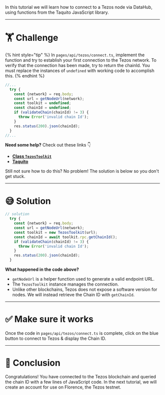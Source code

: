 In this tutorial we will learn how to connect to a Tezos node via DataHub, using functions from the Taquito JavaScript library.

---

# 🏋️ Challenge

{% hint style="tip" %}
In `pages/api/tezos/connect.ts`, implement the function and try to establish your first connection to the Tezos network. To verify that the connection has been made, try to return the chainId. You must replace the instances of `undefined` with working code to accomplish this.
{% endhint %}

```typescript
//...
  try {
    const {network} = req.body;
    const url = getNodeUrl(network);
    const toolkit = undefined;
    const chainId = undefined;
    if (validateChain(chainId) != 3) {
      throw Error('invalid chain Id');
    }
    res.status(200).json(chainId);
  }
//...
```

**Need some help?** Check out these links 👇

- [**Class `TezosToolkit`**](https://tezostaquito.io/typedoc/classes/_taquito_taquito.tezostoolkit.html)
- [**Taquito**](https://tezostaquito.io/typedoc/modules.html)

Still not sure how to do this? No problem! The solution is below so you don't get stuck.

---

# 😅 Solution

```typescript
// solution
  try {
    const {network} = req.body;
    const url = getNodeUrl(network);
    const toolkit = new TezosToolkit(url);
    const chainId = await toolkit.rpc.getChainId();
    if (validateChain(chainId) != 3) {
      throw Error('invalid chain Id');
    }
    res.status(200).json(chainId);
  }
```

**What happened in the code above?**

- `getNodeUrl` is a helper function used to generate a valid endpoint URL.
- The `TezosToolkit` instance manages the connection.
- Unlike other blockchains, Tezos does not expose a software version for nodes. We will instead retrieve the Chain ID with `getChainId`.

---

# ✅ Make sure it works

Once the code in `pages/api/tezos/connect.ts` is complete, click on the blue button to connect to Tezos & display the Chain ID.

---

# 🏁 Conclusion

Congratulations! You have connected to the Tezos blockchain and queried the chain ID with a few lines of JavaScript code. In the next tutorial, we will create an account for use on Florence, the Tezos testnet.
